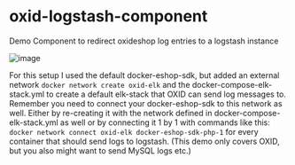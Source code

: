 # oxid-logstash-component
Demo Component to redirect oxideshop log entries to a logstash instance

![image](https://github.com/user-attachments/assets/63b3c563-ffe1-4a11-a218-703d33357dcc)

For this setup I used the default docker-eshop-sdk, but added an external network ```docker network create oxid-elk``` and the docker-compose-elk-stack.yml to create a default elk-stack that OXID can send log messages to.
Remember you need to connect your docker-eshop-sdk to this network as well. Either by re-creating it with the network defined in docker-compose-elk-stack.yml as well or by connecting it 1 by 1 with commands like this:
```docker network connect oxid-elk docker-eshop-sdk-php-1``` for every container that should send logs to logstash. (This demo only covers OXID, but you also might want to send MySQL logs etc.)
